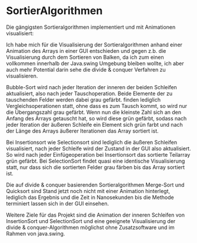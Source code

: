 # SortierAlgorithmen
Die gängigsten Sortieralgorithmen implementiert und mit Animationen visualisiert:

Ich habe mich für die Visualisierung der Sortieralgorithmen anhand einer Animation des Arrays in einer GUI entschieden und gegen z.b. die Visualisierung durch dem Sortieren von Balken, da ich zum einen vollkommen innerhalb der Java.swing Umgebung bleiben wollte, ich aber auch mehr Potential darin sehe die divide & conquer Verfahren zu visualisieren.

Bubble-Sort wird nach jeder Iteration der inneren der beiden Schleifen aktualisiert, also nach jeder Tauschoperation. Beide Elemente der zu tauschenden Felder 
werden dabei grau gefärbt. finden lediglich Vergleichsoperationen statt, ohne dass es zum Tausch kommt, so wird nur die Übergangszahl grau gefärbt. Wenn nun die kleinste Zahl sich an den Anfang des Arrays getauscht hat, so wird diese grün gefärbt, sodass nach jeder Iteration der äußeren Schleife ein Element sich grün farbt und nach der Länge des Arrays äußerer Iterationen das Array sortiert ist.  

Bei Insertionsort wie Selectionsort sind lediglich die äußeren Schleifen visualisiert, nach jeder Schleife wird der Zustand in der GUI also aktualisiert. So wird nach jeder Einfügeoperation bei Insertionsort das sortierte Teilarray grün gefärbt. Bei SelectionSort findet quasi eine identische Visualisierung statt, nur dass sich die sortierten Felder grau färben bis das Array sortiert ist. 

Die auf divide & conquer basierenden Sortieralgorithmen Merge-Sort und Quicksort sind Stand jetzt noch nicht mit einer Animation hinterlegt, lediglich das Ergebnis und die Zeit in Nanosekunden bis die Methode terminiert lassen sich in der GUI einsehen.

Weitere Ziele für das Projekt sind die Animation der inneren Schleifen von InsertionSort und SelectionSort und eine geeignete Visualisierung der divide & conquer-Algorithmen möglichst ohne Zusatzsoftware und im Rahmen von java.swing.
